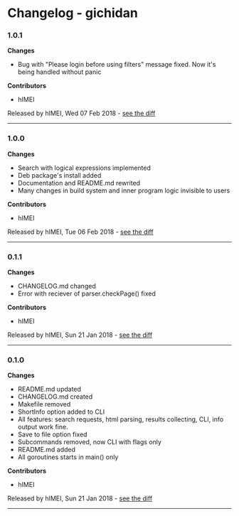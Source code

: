 # Changelog - gichidan

### 1.0.1

__Changes__

- Bug with "Please login before using filters" message fixed. Now it's
  being handled without panic




__Contributors__

- hIMEI

Released by hIMEI, Wed 07 Feb 2018 -
[see the diff](https://github.com/hIMEI29A/gichidan/compare/1.0.0...1.0.1#diff)
______________

### 1.0.0

__Changes__

- Search with logical expressions implemented
- Deb package's install added
- Documentation and README.md rewrited
- Many changes in build system and inner program logic invisible to users




__Contributors__

- hIMEI

Released by hIMEI, Tue 06 Feb 2018 -
[see the diff](https://github.com/hIMEI29A/gichidan/compare/0.1.1...1.0.0#diff)
______________

### 0.1.1

__Changes__

- CHANGELOG.md changed
- Error with reciever of parser.checkPage() fixed

__Contributors__

- hIMEI

Released by hIMEI, Sun 21 Jan 2018 -
[see the diff](https://github.com/hIMEI29A/gichidan/compare/0.1.0...0.1.1#diff)
______________

### 0.1.0

__Changes__

- README.md updated
- CHANGELOG.md created
- Makefile removed
- ShortInfo option added to CLI
- All features: search requests, html parsing, results collecting, CLI, info output work fine.
- Save to file option fixed
- Subcommands removed, now CLI with flags only
- README.md added
- All goroutines starts in main() only

__Contributors__

- hIMEI

Released by hIMEI, Sun 21 Jan 2018 -
[see the diff](https://github.com/hIMEI29A/gichidan/compare/e57581e8c548fee66ffbff1b7dea693ee27a7b2d...0.1.0#diff)
______________


